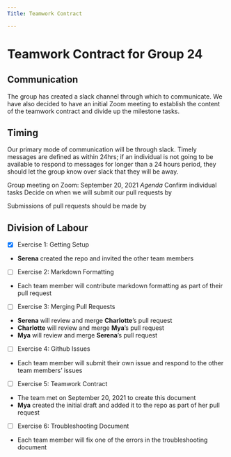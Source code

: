 ```yaml
---
Title: Teamwork Contract

---
```


# Teamwork Contract for Group 24

## Communication

<p> The group has created a slack channel through which to communicate. We have also decided to have an initial Zoom meeting to establish the content of the teamwork contract and divide up the milestone tasks.</p>

## Timing

<p>Our primary mode of communication will be through slack. Timely messages are defined as within 24hrs; if an individual is not going to be available to respond to messages for longer than a 24 hours period, they should let the group know over slack that they will be away.</p>

Group meeting on Zoom: September 20, 2021
_Agenda_
Confirm individual tasks
Decide on when we will submit our pull requests by

Submissions of pull requests should be made by 

## Division of Labour

- [x] Exercise 1: Getting Setup
* __Serena__ created the repo and invited the other team members
- [ ] Exercise 2: Markdown Formatting
* Each team member will contribute markdown formatting as part of their pull request
- [ ] Exercise 3: Merging Pull Requests
* __Serena__ will review and merge __Charlotte__’s pull request
* __Charlotte__ will review and merge __Mya__’s pull request
* __Mya__ will review and merge __Serena__’s pull request
- [ ] Exercise 4: Github Issues
* Each team member will submit their own issue and respond to the other team members’ issues
- [ ] Exercise 5: Teamwork Contract
* The team met on September 20, 2021 to create this document
* __Mya__ created the initial draft and added it to the repo as part of her pull request
- [ ] Exercise 6: Troubleshooting Document
* Each team member will fix one of the errors in the troubleshooting document

